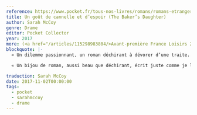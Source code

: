 ```yaml
---
reference: https://www.pocket.fr/tous-nos-livres/romans/romans-etrangers/un_gout_de_cannelle_et_despoir_collector-9782266282055/
title: Un goût de cannelle et d’espoir (The Baker’s Daughter)
author: Sarah McCoy
genre: Drame
editor: Pocket Collector
year: 2017
more: (<a href="/articles/115298983804/>Avant-première France Loisirs 2013</a>)
blockquote: |-
  « Un dilemme passionnant, un roman déchirant à dévorer d’une traite. » ELLE

  « Un bijou de roman, aussi beau que déchirant, écrit juste comme je les  aime : le passé qui revient hanter le présent, des héroïnes attachantes, une fin lumineuse pleine d’espoir. » Tatiana de Rosnay

traduction: Sarah McCoy
date: 2017-11-02T00:00:00
tags:
  - pocket
  - sarahmccoy
  - drame
---
```

